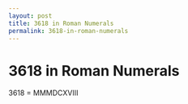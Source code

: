 ```yaml
---
layout: post
title: 3618 in Roman Numerals
permalink: 3618-in-roman-numerals
---
```


# 3618 in Roman Numerals

3618 = MMMDCXVIII

